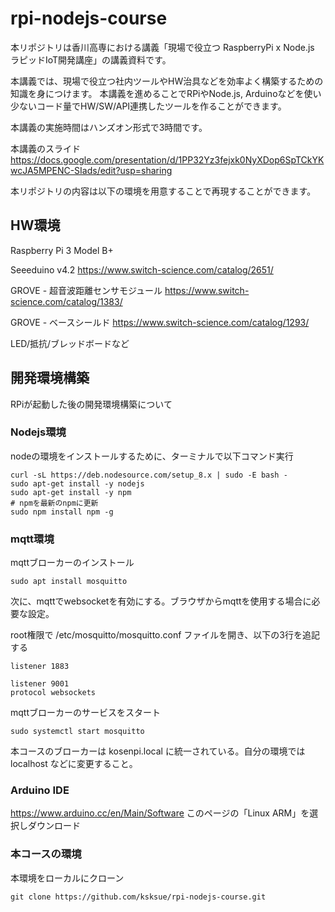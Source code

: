 # rpi-nodejs-course
本リポジトリは香川高専における講義「現場で役立つ RaspberryPi x Node.js ラピッドIoT開発講座」の講義資料です。

本講義では、現場で役立つ社内ツールやHW治具などを効率よく構築するための知識を身につけます。
本講義を進めることでRPiやNode.js, Arduinoなどを使い少ないコード量でHW/SW/API連携したツールを作ることができます。

本講義の実施時間はハンズオン形式で3時間です。

本講義のスライド
https://docs.google.com/presentation/d/1PP32Yz3fejxk0NyXDop6SpTCkYKwcJA5MPENC-SIads/edit?usp=sharing

本リポジトリの内容は以下の環境を用意することで再現することができます。

## HW環境
Raspberry Pi 3 Model B+

Seeeduino v4.2
https://www.switch-science.com/catalog/2651/

GROVE - 超音波距離センサモジュール
https://www.switch-science.com/catalog/1383/

GROVE - ベースシールド
https://www.switch-science.com/catalog/1293/

LED/抵抗/ブレッドボードなど

## 開発環境構築
RPiが起動した後の開発環境構築について

### Nodejs環境
nodeの環境をインストールするために、ターミナルで以下コマンド実行

```
curl -sL https://deb.nodesource.com/setup_8.x | sudo -E bash -
sudo apt-get install -y nodejs
sudo apt-get install -y npm
# npmを最新のnpmに更新
sudo npm install npm -g
```

### mqtt環境
mqttブローカーのインストール
```
sudo apt install mosquitto
```

次に、mqttでwebsocketを有効にする。ブラウザからmqttを使用する場合に必要な設定。

root権限で /etc/mosquitto/mosquitto.conf ファイルを開き、以下の3行を追記する

```
listener 1883

listener 9001
protocol websockets
```

mqttブローカーのサービスをスタート
```
sudo systemctl start mosquitto
```

本コースのブローカーは kosenpi.local に統一されている。自分の環境では localhost などに変更すること。

### Arduino IDE

https://www.arduino.cc/en/Main/Software
このページの「Linux ARM」を選択しダウンロード

### 本コースの環境
本環境をローカルにクローン

```
git clone https://github.com/ksksue/rpi-nodejs-course.git
```

